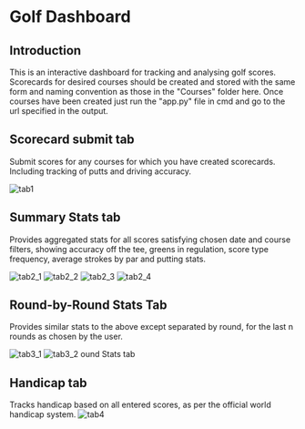 # Golf Dashboard

## Introduction

This is an interactive dashboard for tracking and analysing golf scores. Scorecards for desired courses should be created and stored with the same form and naming convention as those in the "Courses" folder here. Once courses have been created just run the "app.py" file in cmd and go to the url specified in the output.

## Scorecard submit tab
Submit scores for any courses for which you have created scorecards. Including tracking of putts and driving accuracy.

![tab1](https://user-images.githubusercontent.com/52505873/133941302-4225f0a8-45eb-46ed-9823-4e6094f2dc8b.PNG)

## Summary Stats tab
Provides aggregated stats for all scores satisfying chosen date and course filters, showing accuracy off the tee, greens in regulation, score type frequency, average strokes by par and putting stats.

![tab2_1](https://user-images.githubusercontent.com/52505873/133941976-670e6eaa-a04a-447b-80bc-54489e37bf83.PNG)
![tab2_2](https://user-images.githubusercontent.com/52505873/133941931-130f6058-ffdd-4751-a1e6-5ea8df79e25e.PNG)
![tab2_3](https://user-images.githubusercontent.com/52505873/133941932-6aa04285-889a-4cae-930a-98d749255cb3.PNG)
![tab2_4](https://user-images.githubusercontent.com/52505873/133941935-519e77b6-7084-4b2a-9633-9faccf403c01.PNG)

## Round-by-Round Stats Tab
Provides similar stats to the above except separated by round, for the last n rounds as chosen by the user.

![tab3_1](https://user-images.githubusercontent.com/52505873/138591310-1736f7ef-6f9d-4314-908a-5b4df1b03abb.PNG)
![tab3_2](https://user-images.githubusercontent.com/52505873/138591311-17de589a-b958-4fa7-9e1a-2b991430c104.PNG)
ound Stats tab


## Handicap tab
Tracks handicap based on all entered scores, as per the official world handicap system.
![tab4](https://user-images.githubusercontent.com/52505873/138591297-785ebf01-3743-47c9-8e4f-34e3acd34f84.PNG)
